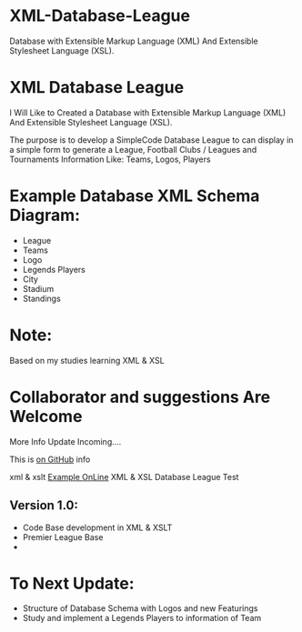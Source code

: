 # XML-Database-League
Database with Extensible Markup Language (XML) And Extensible Stylesheet Language (XSL).

# XML Database League

I Will Like to Created a Database with Extensible Markup Language (XML) And Extensible Stylesheet Language (XSL). 

The purpose is to develop a SimpleCode Database League to can display in a simple form to generate a League, Football Clubs / Leagues and Tournaments Information Like: Teams, Logos, Players

# Example Database XML Schema Diagram:
  * League
   * Teams
   * Logo
   * Legends Players
   * City
   * Stadium
  * Standings

# Note:
Based on my studies learning XML & XSL 

# Collaborator and suggestions Are Welcome

More Info Update Incoming....

This is [on GitHub](https://github.com/Diego-Pino/) info

xml & xslt [Example OnLine](http://xml.we11.net/PremierLeague.xml) XML & XSL Database League Test

## Version 1.0:
* Code Base development in XML & XSLT
* Premier League Base
* 
    
# To Next Update:
 * Structure of Database Schema with Logos and new Featurings
 * Study and implement a Legends Players to information of Team

